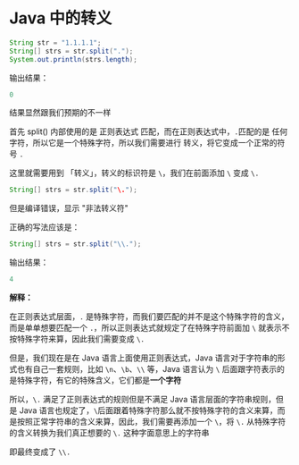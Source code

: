 # Java 中的转义



```java
String str = "1.1.1.1";
String[] strs = str.split(".");
System.out.println(strs.length);
```

输出结果：

```java
0
```

结果显然跟我们预期的不一样

首先 split() 内部使用的是 正则表达式 匹配，而在正则表达式中，`.`匹配的是 任何字符，所以它是一个特殊字符，所以我们需要进行 转义，将它变成一个正常的符号 `.`

这里就需要用到 「转义」，转义的标识符是 `\`，我们在前面添加 `\` 变成 `\.`

```java
String[] strs = str.split("\.");
```

但是编译错误，显示 "非法转义符"



正确的写法应该是：

```java
String[] strs = str.split("\\.");
```

输出结果：

```java
4
```



**解释：**

在正则表达式层面，`.` 是特殊字符，而我们要匹配的并不是这个特殊字符的含义，而是单单想要匹配一个 `.`，所以正则表达式就规定了在特殊字符前面加 `\` 就表示不按特殊字符来算，因此我们需要变成 `\.`

但是，我们现在是在 Java 语言上面使用正则表达式，Java 语言对于字符串的形式也有自己一套规则，比如 `\n`、`\b`、`\\` 等，Java 语言认为 `\` 后面跟字符表示的是特殊字符，有它的特殊含义，它们都是**一个字符**

所以，`\.` 满足了正则表达式的规则但是不满足 Java 语言层面的字符串规则，但是 Java 语言也规定了，`\`后面跟着特殊字符那么就不按特殊字符的含义来算，而是按照正常字符串的含义来算，因此，我们需要再添加一个 `\`，将 `\.` 从特殊字符的含义转换为我们真正想要的 `\.` 这种字面意思上的字符串

即最终变成了 `\\.`